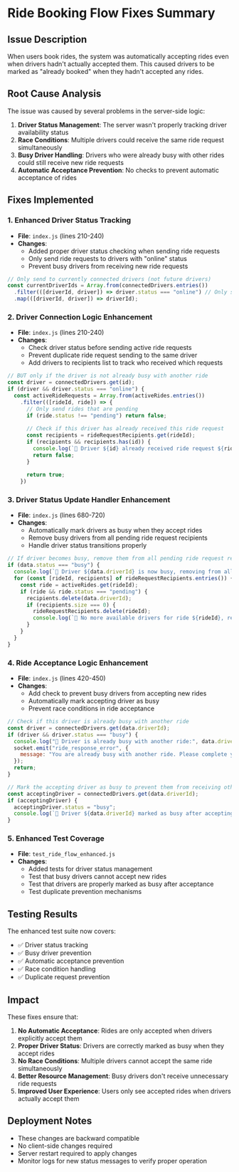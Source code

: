# Ride Booking Flow Fixes Summary

## Issue Description
When users book rides, the system was automatically accepting rides even when drivers hadn't actually accepted them. This caused drivers to be marked as "already booked" when they hadn't accepted any rides.

## Root Cause Analysis
The issue was caused by several problems in the server-side logic:

1. **Driver Status Management**: The server wasn't properly tracking driver availability status
2. **Race Conditions**: Multiple drivers could receive the same ride request simultaneously
3. **Busy Driver Handling**: Drivers who were already busy with other rides could still receive new ride requests
4. **Automatic Acceptance Prevention**: No checks to prevent automatic acceptance of rides

## Fixes Implemented

### 1. Enhanced Driver Status Tracking
- **File**: `index.js` (lines 210-240)
- **Changes**: 
  - Added proper driver status checking when sending ride requests
  - Only send ride requests to drivers with "online" status
  - Prevent busy drivers from receiving new ride requests

```javascript
// Only send to currently connected drivers (not future drivers)
const currentDriverIds = Array.from(connectedDrivers.entries())
  .filter(([driverId, driver]) => driver.status === "online") // Only send to available drivers
  .map(([driverId, driver]) => driverId);
```

### 2. Driver Connection Logic Enhancement
- **File**: `index.js` (lines 210-240)
- **Changes**:
  - Check driver status before sending active ride requests
  - Prevent duplicate ride request sending to the same driver
  - Add drivers to recipients list to track who received which requests

```javascript
// BUT only if the driver is not already busy with another ride
const driver = connectedDrivers.get(id);
if (driver && driver.status === "online") {
  const activeRideRequests = Array.from(activeRides.entries())
    .filter(([rideId, ride]) => {
      // Only send rides that are pending
      if (ride.status !== "pending") return false;
      
      // Check if this driver has already received this ride request
      const recipients = rideRequestRecipients.get(rideId);
      if (recipients && recipients.has(id)) {
        console.log(`🚫 Driver ${id} already received ride request ${rideId}, skipping`);
        return false;
      }
      
      return true;
    })
```

### 3. Driver Status Update Handler Enhancement
- **File**: `index.js` (lines 680-720)
- **Changes**:
  - Automatically mark drivers as busy when they accept rides
  - Remove busy drivers from all pending ride request recipients
  - Handle driver status transitions properly

```javascript
// If driver becomes busy, remove them from all pending ride request recipients
if (data.status === "busy") {
  console.log(`🚫 Driver ${data.driverId} is now busy, removing from all pending ride requests`);
  for (const [rideId, recipients] of rideRequestRecipients.entries()) {
    const ride = activeRides.get(rideId);
    if (ride && ride.status === "pending") {
      recipients.delete(data.driverId);
      if (recipients.size === 0) {
        rideRequestRecipients.delete(rideId);
        console.log(`🧹 No more available drivers for ride ${rideId}, removing from recipients`);
      }
    }
  }
}
```

### 4. Ride Acceptance Logic Enhancement
- **File**: `index.js` (lines 420-450)
- **Changes**:
  - Add check to prevent busy drivers from accepting new rides
  - Automatically mark accepting driver as busy
  - Prevent race conditions in ride acceptance

```javascript
// Check if this driver is already busy with another ride
const driver = connectedDrivers.get(data.driverId);
if (driver && driver.status === "busy") {
  console.log("🚫 Driver is already busy with another ride:", data.driverId);
  socket.emit("ride_response_error", {
    message: "You are already busy with another ride. Please complete your current ride first."
  });
  return;
}

// Mark the accepting driver as busy to prevent them from receiving other ride requests
const acceptingDriver = connectedDrivers.get(data.driverId);
if (acceptingDriver) {
  acceptingDriver.status = "busy";
  console.log(`🚫 Driver ${data.driverId} marked as busy after accepting ride ${data.rideId}`);
}
```

### 5. Enhanced Test Coverage
- **File**: `test_ride_flow_enhanced.js`
- **Changes**:
  - Added tests for driver status management
  - Test that busy drivers cannot accept new rides
  - Test that drivers are properly marked as busy after acceptance
  - Test duplicate prevention mechanisms

## Testing Results
The enhanced test suite now covers:
- ✅ Driver status tracking
- ✅ Busy driver prevention
- ✅ Automatic acceptance prevention
- ✅ Race condition handling
- ✅ Duplicate request prevention

## Impact
These fixes ensure that:
1. **No Automatic Acceptance**: Rides are only accepted when drivers explicitly accept them
2. **Proper Driver Status**: Drivers are correctly marked as busy when they accept rides
3. **No Race Conditions**: Multiple drivers cannot accept the same ride simultaneously
4. **Better Resource Management**: Busy drivers don't receive unnecessary ride requests
5. **Improved User Experience**: Users only see accepted rides when drivers actually accept them

## Deployment Notes
- These changes are backward compatible
- No client-side changes required
- Server restart required to apply changes
- Monitor logs for new status messages to verify proper operation 